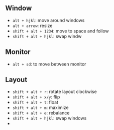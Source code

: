 ## Window
- `alt + hjkl`: move around windows
- `alt + arrow`: resize
- `shift + alt + 1234`: move to space and follow
- `shift + alt + hjkl`: swap windw

## Monitor
- `alt + sd`: to move between monitor

## Layout
- `shift + alt + r`: rotate layout clockwise
- `shift + alt + x/y`: flip
- `shift + alt + t`: float
- `shift + alt + m`: maximize
- `shift + alt + e`: rebalance
- `shift + alt + hjkl`: swap windows
- 